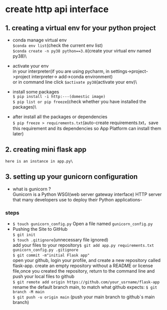 # create http api interface
## 1. creating a virtual env for your python project
- conda manage virtual env\
    `$conda env list`(check the current env list)\
    `$conda create -n py38 python==3.8`(create your virtual env named py38)\
- activate your env\
    in your interpreter(if you are using pycharm, in settings->project->project interpreter-> add->conda environment)\
    or in command line click `$activate py38`(activate your env)\
- install some packages\
    `$ pip install -i http:---(domestic image)`\
    `$ pip list or pip freeze`(check whether you have installed the packages)\
  
- after install all the packages or dependencies\
    `$ pip freeze > requirements.txt`(auto-create requirements.txt，save this requirement and its dependencies so App Platform can install them later)
        
## 2. creating mini flask app
    here is an instance in app.py\ 


## 3. setting up your gunicorn configuration
- what is gunicorn ?\
    Gunicorn is a Python WSGI(web server gateway interface) HTTP server that many developers use to deploy their Python applications\-
  
### steps
  - `$ touch gunicorn_config.py` Open a file named `gunicorn_config.py`
  - Pushing the Site to GitHub\
    `$ git init`\
    `$ touch .gitignore`(unnecessary file ignored)\
    add your files to your repository`$ git add app.py requirements.txt gunicorn_config.py .gitignore`\
    `$ git commit -m"initial Flask app"`\
    open your github, login your profile, and create a new repository called flask-app. create an empty repository without a README or license file,once you created the repository, return to the command line and push your local files to github\
    `$ git remote add origin https://github.com/your_usrname/flask-app` \
    rename the default branch main, to match what github expects:
    `$ git branch -M main`\
    `$ git push -u origin main` (push your main branch to github`s main branch)
    
    
  
  